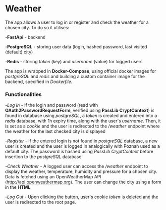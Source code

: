 # Weather
The app allows a user to log in or register and check the weather for a chosen city. To do so it utilises:

-**FastApi** - backend

-**PostgreSQL** - storing user data (login, hashed password, last visited (default) city)

-**Redis** - storing *token* (key) and *username* (value) for logged users

The app is wrapped in **Docker-Compose**, using official docker images for *postgreSQL* and *redis* and building a custom container image for the backend, specified in *Dockerfile*.

### Functionalities
-*Log In* - If the login and password (read with **OAuth2PasswordRequestForm**, verified using **PassLib CryptContext**) is found in database using *postgreSQL*, a *token* is created and entered into a *redis* database, with 1h expiry time, along with the user's *username*. Then, it is set as a *cookie* and the user is redirected to the */weather* endpoint where the weather for the last checked city is displayed

-*Register* - If the entered login is not found in *postgreSQL* database, a new user is created and the user is logged in analogically with Poznań used as a default city. The password is hashed using *PassLib CryptContext* before insertion to the *postgreSQL* database

-*Check Weather* - A logged user can access the */weather* endpoint to display the weather, temperature, humidity and pressure for a chosen city. Data is fetched using an OpenWeatherMap API (http://api.openweathermap.org). The user can change the city using a form in the **HTML**

-*Log Out* - Upon clicking the button, user's cookie *token* is deleted and the user is redirected to the root page.
